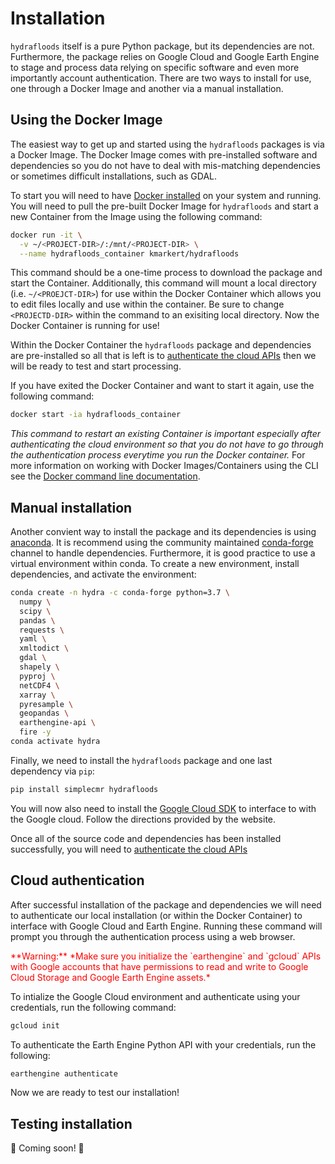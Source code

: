 # Installation

`hydrafloods` itself is a pure Python package, but its dependencies are not. Furthermore, the package relies on Google Cloud and Google Earth Engine to stage and process data relying on specific software and even more importantly account authentication. There are two ways to install for use, one through a Docker Image and another via a manual installation.

## Using the Docker Image

The easiest way to get up and started using the `hydrafloods` packages is via a Docker Image. The Docker Image comes with pre-installed software and dependencies so you do not have to deal with mis-matching dependencies or sometimes difficult installations, such as GDAL.

To start you will need to have [Docker installed](https://docs.docker.com/get-docker/) on your system and running. You will need to pull the pre-built Docker Image for `hydrafloods` and start a new Container from the Image using the following command:

```sh
docker run -it \
  -v ~/<PROJECT-DIR>/:/mnt/<PROJECT-DIR> \
  --name hydrafloods_container kmarkert/hydrafloods
```

This command should be a one-time process to download the package and start the Container. Additionally, this command will mount a local directory (i.e. `~/<PROEJCT-DIR>`) for use within the Docker Container which allows you to edit files locally and use within the container. Be sure to change `<PROJECTD-DIR>` within the command to an exisiting local directory. Now the Docker Container is running for use!

Within the Docker Container the `hydrafloods` package and dependencies are pre-installed so all that is left is to [authenticate the cloud APIs](https://servir-mekong.github.io/hydra-floods/installation#cloud-authentication) then we will be ready to test and start processing.

If you have exited the Docker Container and want to start it again, use the following command:

```sh
docker start -ia hydrafloods_container
```

_This command to restart an existing Container is important especially after authenticating the cloud environment so that you do not have to go through the authentication process everytime you run the Docker container._ For more information on working with Docker Images/Containers using the CLI see the [Docker command line documentation](https://docs.docker.com/engine/reference/commandline/cli/).

## Manual installation

Another convient way to install the package and its dependencies is using [anaconda](https://www.anaconda.com/). It is recommend using the community maintained [conda-forge](https://conda-forge.github.io/) channel to handle dependencies. Furthermore, it is good practice to use a virtual environment within conda. To create a new environment, install dependencies, and activate the environment:

```sh
conda create -n hydra -c conda-forge python=3.7 \
  numpy \
  scipy \
  pandas \
  requests \
  yaml \
  xmltodict \
  gdal \
  shapely \
  pyproj \
  netCDF4 \
  xarray \
  pyresample \
  geopandas \
  earthengine-api \
  fire -y
conda activate hydra
```

Finally, we need to install the `hydrafloods` package  and one last dependency via `pip`:

```sh
pip install simplecmr hydrafloods
```

You will now also need to install the [Google Cloud SDK](https://cloud.google.com/sdk/docs/downloads-versioned-archives) to interface to with the Google cloud. Follow the directions provided by the website.

Once all of the source code and dependencies has been installed successfully, you will need to [authenticate the cloud APIs](https://servir-mekong.github.io/hydra-floods/installation#cloud-authentication)

## Cloud authentication

After successful installation of the package and dependencies we will need to authenticate our local installation (or within the Docker Container) to interface with Google Cloud and Earth Engine. Running these command will prompt you through the authentication process using a web browser.

<span style="color:red">
**Warning:** *Make sure you initialize the `earthengine` and `gcloud` APIs with Google accounts that have permissions to read and write to Google Cloud Storage and Google Earth Engine assets.*
</span>

To intialize the Google Cloud environment and authenticate using your credentials, run the following command:

```sh
gcloud init
```

To authenticate the Earth Engine Python API with your credentials, run the following:

```sh
earthengine authenticate
```

Now we are ready to test our installation!

## Testing installation

🚧 Coming soon! 🚧